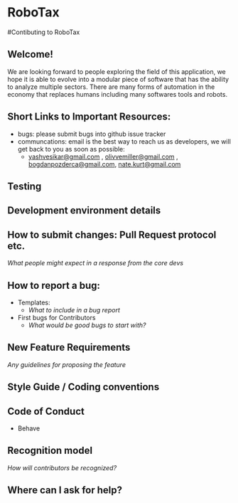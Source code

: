 # RoboTax


#Contibuting to RoboTax

## Welcome!
We are looking forward to people exploring the field of this application, we hope it is able to evolve into a modular piece of software that has the ability to analyze multiple sectors. There are many forms of automation in the economy that replaces humans including many softwares tools and robots.  

## Short Links to Important Resources:
* bugs: please submit bugs into github issue tracker
* communcations: email is the best way to reach us as developers, we will get back to you as soon as possible:
  * yashvesikar@gmail.com , olivvemiller@gmail.com , bogdanpozderca@gmail.com, nate.kurt@gmail.com
## Testing
## Development environment details

## How to submit changes: Pull Request protocol etc. 
_What people might expect in a response from the core devs_ 

## How to report a bug: 
* Templates: 
  * _What to include in a bug report_
* First bugs for Contributors
  * _What would be good bugs to start with?_
    
## New Feature Requirements
_Any guidelines for proposing the feature_

## Style Guide / Coding conventions 

## Code of Conduct
* Behave
## Recognition model
_How will contributors be recognized?_

## Where can I ask for help?

